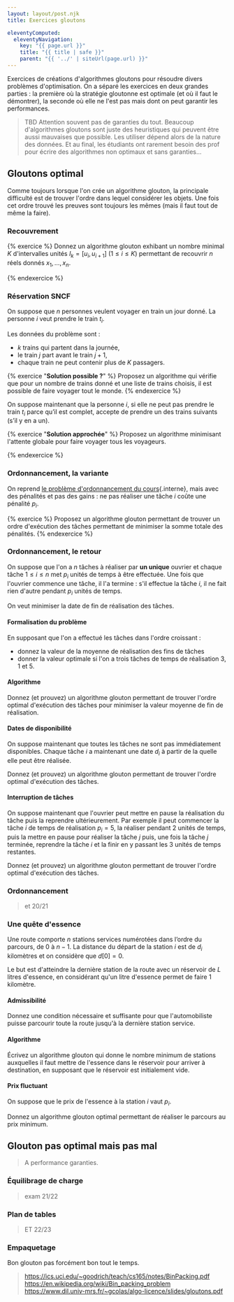 ```yaml
---
layout: layout/post.njk
title: Exercices gloutons

eleventyComputed:
  eleventyNavigation:
    key: "{{ page.url }}"
    title: "{{ title | safe }}"
    parent: "{{ '../' | siteUrl(page.url) }}"
---
```


Exercices de créations d'algorithmes gloutons pour résoudre divers problèmes d'optimisation. On a séparé les exercices en deux grandes parties : la première où la stratégie gloutonne est optimale (et où il faut le démontrer), la seconde où elle ne l'est pas mais dont on peut garantir les performances.

> TBD Attention souvent pas de garanties du tout. Beaucoup d'algorithmes gloutons sont juste des heuristiques qui peuvent être aussi mauvaises que possible. Les utiliser dépend alors de la nature des données. Et au final, les étudiants ont rarement besoin des prof pour écrire des algorithmes non optimaux et sans garanties...

## Gloutons optimal

Comme toujours lorsque l'on crée un algorithme glouton, la principale difficulté est de trouver l'ordre dans lequel considérer les objets. Une fois cet ordre trouvé les preuves sont toujours les mêmes (mais il faut tout de même la faire).

### Recouvrement

{% exercice %}
Donnez un algorithme glouton exhibant un nombre minimal $K$ d'intervalles unités $I_k = [u_i, u_{i+1}]$ ($1\leq i \leq K$) permettant de recouvrir $n$ réels donnés $x_1, \dots, x_n$.

{% endexercice %}

### Réservation SNCF

On suppose que $n$ personnes veulent voyager en train un jour donné. La personne $i$ veut prendre le train $t_i$.

Les données du problème sont :

- $k$ trains qui partent dans la journée, 
- le train $j$ part avant le train $j+1$,
- chaque train ne peut contenir plus de $K$ passagers.

{% exercice "**Solution possible ?**" %}
Proposez un algorithme qui vérifie que pour un nombre de trains donné et une liste de trains choisis, il est possible de faire voyager tout le monde.
{% endexercice %}

On suppose maintenant que la personne $i$, si elle ne peut pas prendre le train $t_i$ parce qu’il est complet, accepte de prendre un des trains suivants (s’il y en a un).

{% exercice "**Solution approchée**" %}
Proposez un algorithme minimisant l'attente globale pour faire voyager tous les voyageurs.

{% endexercice %}

### Ordonnancement, la variante

On reprend [le problème d'ordonnancement du cours](../principes/#exemple-ordonnancement){.interne}, mais avec des pénalités et pas des gains : ne pas réaliser une tâche $i$ coûte une pénalité $p_i$.


{% exercice %}
Proposez un algorithme glouton permettant de trouver un ordre d'exécution des tâches permettant de minimiser la somme totale des pénalités.
{% endexercice %}

### Ordonnancement, le retour

On suppose que l'on a $n$ tâches à réaliser par **un unique** ouvrier et chaque tâche $1\leq i \leq n$ met $p_i$ unités de temps à être effectuée. Une fois que l'ouvrier commence une tâche, il l'a termine : s'il effectue la tâche $i$, il ne fait rien d'autre pendant $p_i$ unités de temps.

On veut minimiser la date de fin de réalisation des tâches.

#### Formalisation du problème

En supposant que l'on a effectué les tâches dans l'ordre croissant :

- donnez la valeur de la moyenne de réalisation des fins de tâches
- donner la valeur optimale si l'on a trois tâches de temps de réalisation 3, 1 et 5.

#### Algorithme

Donnez (et prouvez) un algorithme glouton permettant de trouver l'ordre optimal d'exécution des tâches pour minimiser la valeur moyenne de fin de réalisation.

#### Dates de disponibilité

On suppose maintenant que toutes les tâches ne sont pas immédiatement disponibles. Chaque tâche $i$ a maintenant une date $d_i$ à partir de la quelle elle peut être réalisée.

Donnez (et prouvez) un algorithme glouton permettant de trouver l'ordre optimal d'exécution des tâches.

#### Interruption de tâches

On suppose maintenant que l'ouvrier peut mettre en pause la réalisation du tâche puis la reprendre ultérieurement. Par exemple il peut commencer la tâche $i$ de temps de réalisation $p_i = 5$, la réaliser pendant 2 unités de temps, puis la mettre en pause pour réaliser la tâche $j$ puis, une fois la tâche $j$ terminée, reprendre la tâche $i$ et la finir en y passant les 3 unités de temps restantes.

Donnez (et prouvez) un algorithme glouton permettant de trouver l'ordre optimal d'exécution des tâches.


### Ordonnancement 

> et 20/21

### Une quête d'essence

Une route comporte $n$ stations services numérotées dans l’ordre du parcours, de $0$ à $n-1$. La distance du départ de la station $i$ est de $d_i$ kilomètres et on considère que $d[0] = 0$.

Le but est d'atteindre la dernière station de la route avec un réservoir de $L$ litres d'essence, en considérant qu'un litre d'essence permet de faire 1 kilomètre.

#### Admissibilité

Donnez une condition nécessaire et suffisante pour que l'automobiliste puisse parcourir toute la route jusqu'à la dernière station service.

#### Algorithme

Écrivez un algorithme glouton qui donne le nombre minimum de stations auxquelles il faut mettre de l'essence dans le réservoir pour arriver à destination, en supposant que le réservoir est initialement vide. 

#### Prix fluctuant 

On suppose que le prix de l'essence à la station $i$ vaut $p_i$. 

Donnez un algorithme glouton optimal permettant de réaliser le parcours au prix minimum.

## Glouton pas optimal mais pas mal

> A performance garanties. 

### Équilibrage de charge

> exam 21/22

### Plan de tables

> ET 22/23

### Empaquetage

Bon glouton pas forcément bon tout le temps.
> 
> <https://ics.uci.edu/~goodrich/teach/cs165/notes/BinPacking.pdf>
> <https://en.wikipedia.org/wiki/Bin_packing_problem>
> <https://www.dil.univ-mrs.fr/~gcolas/algo-licence/slides/gloutons.pdf>
